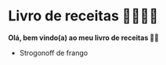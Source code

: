 #  **Livro de receitas**  📕👩🏻‍🍳

 **Olá, bem vindo(a) ao meu livro de receitas 👧🏻**

- Strogonoff de frango

